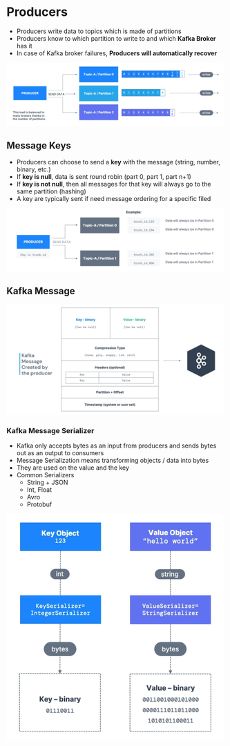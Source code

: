 # Producers

- Producers write data to topics which is made of partitions
- Producers know to which partition to write to and which **Kafka Broker** has it
- In case of Kafka broker failures, **Producers will automatically recover**

![](./Images/producers_messages_intro.png)

## Message Keys

- Producers can choose to send a **key** with the message (string, number, binary, etc.)
- If **key is null**, data is sent round robin (part 0, part 1, part n+1)
- If **key is not null**, then all messages for that key will always go to the same partition (hashing)
- A key are typically sent if need message ordering for a specific filed

![](./Images/producers_messages_keys.png)

## Kafka Message

![](./Images/producers_messages_anatomy.png)

### Kafka Message Serializer

- Kafka only accepts bytes as an input from producers and sends bytes out as an output to consumers
- Message Serialization means transforming objects / data into bytes
- They are used on the value and the key
- Common Serializers
  - String + JSON
  - Int, Float
  - Avro
  - Protobuf

![](./Images/producers_messages_serializer.png)
